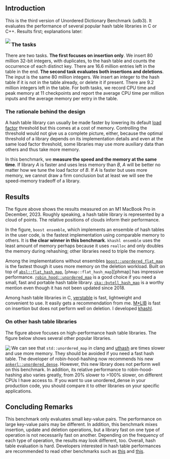 ## Introduction

This is the third version of Unordered Dictionary Benchmark (udb3). It
evaluates the performance of several popular hash table libraries in C or C++.
Results first; explanations later:

<img align="left" src="https://i.ibb.co/Nrxr81J/240509-fast.png"/>

### The tasks

There are two tasks. **The first focuses on insertion only**. We insert 80
million 32-bit integers, with duplicates, to the hash table and counts the
occurrence of each distinct key. There are 16.6 million entries left in the
table in the end. **The second task evaluates both insertions and deletions**.
The input is the same 80 million integers. We insert an integer to the hash
table if it is not in the table already, or delete it if present. There are 9.2
million integers left in the table. For both tasks, we record CPU time and peak
memory at 11 checkpoints and report the average CPU time per million inputs and
the average memory per entry in the table.

### The rationale behind the design

A hash table library can usually be made faster by lowering its default [load
factor][lf] threshold but this comes at a cost of memory. Controlling the
threshold would not give us a complete picture, either, because the optimal
threshold of a library depends on its implementation details and even at the
same load factor threshold, some libraries may use more auxiliary data than
others and thus take more memory.

In this benchmark, we **measure the speed and
the memory at the same time**. If library *A* is faster and uses less memory than
*B*, *A* will be better no matter how we tune the load factor of *B*. If *A* is
faster but uses more memory, we cannot draw a firm conclusion but at least we
will see the speed-memory tradeoff of a library.

## Results

The figure above shows the results measured on an M1 MacBook Pro in
December, 2023. Roughly speaking, a hash table library is represented by a
cloud of points. The relative positions of clouds inform their performance.

In the figure, `boost ensemble`, which implements an ensemble of hash tables in
the user code, is the fastest implementation using comparable memory to others. It is
**the clear winner in this benchmark**. `khashl ensemble` uses the least amount of
memory perhaps because it uses `realloc` and only doubles the memory during
rehashing; other libraries need to triple the memory.

Among the implementations without ensembles
[`boost::unordered_flat_map`][boost] is the fastest though it uses more
memory on the deletion workload. Built on top of [`absl::flat_hash_map`][absl],
[`phmap::flat_hash_map`][phmap] has impressive performance.
[`robin_hood::unordered_map`][rh] is a good choice if you need a small, fast and
portable hash table library. [`ska::bytell_hash_map`][ska] is a worthy mention
even though it has not been updated since 2018.

Among hash table libraries in C, [verstable][vt] is fast, lightweight and convenient
to use. It easily gets a recommendation from me. [M\*LIB][mlib] is fast on
insertion but does not perform well on deletion. I developed [khashl][khashl].

### On other hash table libraries

The figure above focuses on high-performance hash table libraries. The figure
below shows several other popular libraries.

<img align="left" src="https://i.ibb.co/s9vP59h/240509-slow.png"/>

We can see that `std::unordered_map` in clang and [uthash][uthash] are times slower and
use more memory. They should be avoided if you need a fast hash table.
The developer of robin-hood-hashing now recommends his new
[`ankerl::unordered_dense`][ud]. However, this new library does not perform
well on this benchmark. In addition, its relative performance to
robin-hood-hashing also varies greatly, from 20% slower to >100% slower, on
different CPUs I have access to. If you want to use unordered\_dense in your
production code, you should compare it to other libraries on your specific
applications.

## Concluding Remarks

This benchmark only evaluates small key-value pairs. The performance on large
key-value pairs may be different. In addition, this benchmark mixes insertion,
update and deletion operations, but a library fast on one type of operation is
not necessarily fast on another. Depending on the frequency of each type of
operation, the results may look different, too. Overall, hash table evaluation
is hard. Developers interested in hash table performances are recommended to
read other benchmarks such as [this][bench1] and [this][bench2].

[lf]: https://en.wikipedia.org/wiki/Hash_table#Load_factor
[khashl]: https://github.com/attractivechaos/klib/blob/master/khashl.h
[boost]: http://bannalia.blogspot.com/2022/11/inside-boostunorderedflatmap.html
[absl]: https://abseil.io/docs/cpp/guides/container
[rh]: https://github.com/martinus/robin-hood-hashing
[ud]: https://github.com/martinus/unordered_dense
[ska]: https://github.com/skarupke/flat_hash_map
[vt]: https://github.com/JacksonAllan/Verstable
[mlib]: https://github.com/P-p-H-d/mlib
[uthash]: https://troydhanson.github.io/uthash/
[bench1]: https://martin.ankerl.com/2022/08/27/hashmap-bench-01/
[bench2]: https://github.com/renzibei/hashtable-bench
